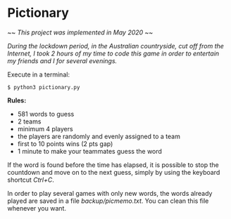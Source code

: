# Pictionary

~~ *This project was implemented in May 2020* ~~

*During the lockdown period, in the Australian countryside, cut off from the Internet, I took 2 hours of my time to code this game in order to entertain my friends and I for several evenings.*

Execute in a terminal:
```
$ python3 pictionary.py
```

**Rules:**
* 581 words to guess
* 2 teams
* minimum 4 players
* the players are randomly and evenly assigned to a team
* first to 10 points wins (2 pts gap)
* 1 minute to make your teammates guess the word

If the word is found before the time has elapsed, it is possible to stop the countdown and move on to the next guess, simply by using the keyboard shortcut *Ctrl+C*.

In order to play several games with only new words, the words already played are saved in a file *backup/picmemo.txt*. You can clean this file whenever you want. 


